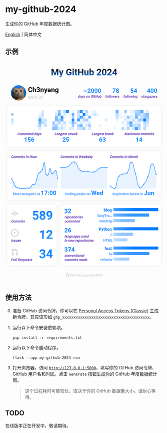 # my-github-2024

生成你的 GitHub 年度数据统计图。

[English](README.md) | 简体中文

## 示例

![example](example.png)

## 使用方法

0. 准备 GitHub 访问令牌。你可以在 [Personal Access Tokens (Classic)](https://github.com/settings/tokens) 生成新令牌。其应该形如 `ghp_xxxxxxxxxxxxxxxxxxxxxxxxxxxxxxxxxxxxxxx`。

1. 运行以下命令安装依赖项。

    ```shell
    pip install -r requirements.txt
    ```

2. 运行以下命令启动程序。

    ```shell
    flask --app my-github-2024 run
    ```

3. 打开浏览器，访问 [`http://127.0.0.1:5000`](http://127.0.0.1:5000)，填写你的 GitHub 访问令牌、GitHub 用户名和时区。点击 `Generate` 按钮生成你的 GitHub 年度数据统计图。

    > 这个过程耗时可能较长，取决于你的 GitHub 数据量大小。请耐心等待。

## TODO

在线版本正在开发中，敬请期待。
